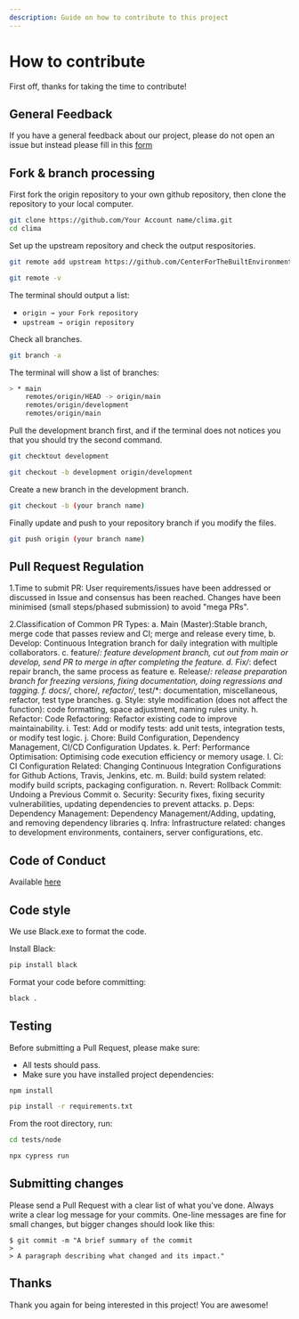 ```yaml
---
description: Guide on how to contribute to this project
---
```


# How to contribute

First off, thanks for taking the time to contribute!

## General Feedback

If you have a general feedback about our project, please do not open an issue but instead please fill in this [form](https://forms.gle/LRUq3vsFnE1QCLiA6)

## Fork & branch processing

First fork the origin repository to your own github repository, then clone the repository to your local computer.

```bash
git clone https://github.com/Your Account name/clima.git
cd clima
```

Set up the upstream repository and check the output respositories.

```bash
git remote add upstream https://github.com/CenterForTheBuiltEnvironment/clima.git

git remote -v
```

The terminal should output a list:

- `origin → your Fork repository`
- `upstream → origin repository`

Check all branches.

```bash
git branch -a
```

The terminal will show a list of branches:

```bash
> * main
  	remotes/origin/HEAD -> origin/main
  	remotes/origin/development
  	remotes/origin/main
```

Pull the development branch first, and if the terminal does not notices you that you should try the second command.

```bash
git checktout development

git checkout -b development origin/development
```

Create a new branch in the development branch.

```bash
git checkout -b (your branch name)
```

Finally update and push to your repository branch if you modify the files.

```bash
git push origin (your branch name)
```

## Pull Request Regulation
1.Time to submit PR:
User requirements/issues have been addressed or discussed in Issue and consensus has been reached.
Changes have been minimised (small steps/phased submission) to avoid "mega PRs".

2.Classification of Common PR Types:
a. Main (Master):Stable branch, merge code that passes review and CI; merge and release every time,
b. Develop: Continuous Integration branch for daily integration with multiple collaborators.
c. feature/*: feature development branch, cut out from main or develop, send PR to merge in after completing the feature.
d. Fix/*: defect repair branch, the same process as feature
e. Release/*: release preparation branch for freezing versions, fixing documentation, doing regressions and tagging.
f. docs/*, chore/*, refactor/*, test/*: documentation, miscellaneous, refactor, test type branches.
g. Style: style modification (does not affect the function): code formatting, space adjustment, naming rules unity.
h. Refactor: Code Refactoring: Refactor existing code to improve maintainability.
i. Test: Add or modify tests: add unit tests, integration tests, or modify test logic.
j. Chore: Build Configuration, Dependency Management, CI/CD Configuration Updates.
k. Perf: Performance Optimisation: Optimising code execution efficiency or memory usage.
l. Ci: CI Configuration Related: Changing Continuous Integration Configurations for Github Actions, Travis, Jenkins, etc.
m. Build: build system related: modify build scripts, packaging configuration.
n. Revert: Rollback Commit: Undoing a Previous Commit
o. Security: Security fixes, fixing security vulnerabilities, updating dependencies to prevent attacks.
p. Deps: Dependency Management: Dependency Management/Adding, updating, and removing dependency libraries
q. Infra: Infrastructure related: changes to development environments, containers, server configurations, etc.


## Code of Conduct

Available [here](code_of_conduct.md)

## Code style

We use Black.exe to format the code.

Install Black:

```bash
pip install black
```

Format your code before committing:

```bash
black .
```

## Testing

Before submitting a Pull Request, please make sure:
- All tests should pass.
- Make sure you have installed project dependencies:

```bash
npm install

pip install -r requirements.txt
```

From the root directory, run:

```bash
cd tests/node

npx cypress run
```

## Submitting changes

Please send a Pull Request with a clear list of what you've done. Always write a clear log message for your commits. One-line messages are fine for small changes, but bigger changes should look like this:

```text
$ git commit -m "A brief summary of the commit
> 
> A paragraph describing what changed and its impact."
```

## Thanks

Thank you again for being interested in this project! You are awesome!

